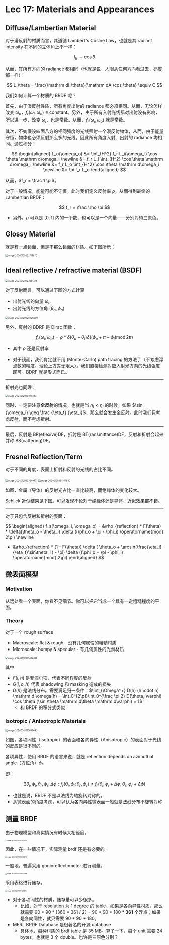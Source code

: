 # Lec 17: Materials and Appearances

## Diffuse/Lambertian Material

对于漫反射的材质而言，其遵循 Lambert's Cosine Law，也就是其 radiant intensity 在不同的立体角上不一样：

$$
I_\theta \sim \cos \theta
$$

从而，其所有方向的 radiance 都相同（也就是说，人眼从任何方向看过去，亮度都一样）：

$$
L_\theta = \frac{\mathrm dI_\theta}{\mathrm dA \cos \theta} \equiv C
$$

我们如何计算一个材质的 BRDF 呢？

首先，由于漫反射性质，所有角度出射的 radiance 都必须相同。从而，无论怎样改变 $\omega_o$，$f_r(\omega_i, \omega_o) \equiv \text{constant}$。另外，由于所有入射光线都对出射没有影响，所以进一步，改变 $\omega_i$，也是常数。从而，$f_r(\omega_i, \omega_o)$ 就是常数。

其次，不妨假设四面八方的相同强度的光线照射一个漫反射物体，从而，由于能量守恒，物体也必须反射那么多的光线。因此所有角度入射、出射的 radiance 均相同。通过积分：

$$
\begin{aligned}
L_o(\omega_o) &= \int_{H^2} f_r L_i(\omega_i) \cos \theta \mathrm d\omega_i \newline
&= f_r L_i \int_{H^2} \cos \theta \mathrm d\omega_i \newline
&= f_r L_o \int_{H^2} \cos \theta \mathrm d\omega_i \newline
&= \pi f_r L_o
\end{aligned}
$$

从而，$f_r = \frac 1 \pi$。

对于一般情况，能量可能不守恒。此时我们定义反射率 $\rho$，从而得到最终的 Lambertian BRDF：

$$
f_r = \frac \rho \pi
$$

- 另外，$\rho$ 可以是 $[0,1]$ 内的一个数，也可以是一个向量——分别对待三原色。

## Glossy Material

就是有一点镜面，但是不那么镜面的材质。如下图所示：

<img src="https://cdn.jsdelivr.net/gh/mtdickens/mtd-images/img/image-20240129222719670.png" alt="image-20240129222719670" style="zoom: 50%;" />

## Ideal reflective / refractive material (BSDF)

<img src="https://cdn.jsdelivr.net/gh/mtdickens/mtd-images/img/image-20240129223251738.png" alt="image-20240129223251738" style="zoom:50%;" />

对于反射而言，可以通过下图的方式计算

- 出射光线的向量 $\omega_o$
- 出射光线的方位角 $(\theta_o, \phi_o)$

<img src="https://cdn.jsdelivr.net/gh/mtdickens/mtd-images/img/image-20240129225926690.png" alt="image-20240129225926690" style="zoom:50%;" />

另外，反射的 BDRF 是 Dirac 函数：

$$
f_r(\omega_i, \omega_o) = \rho * \delta(\theta_o - \theta_i) \delta ((\phi_o + \pi - \phi_i) \operatorname{mod} 2\pi)
$$

- 其中 $\rho$ 还是反射率

- 对于镜面，我们肯定就不用 (Monte-Carlo) path tracing 的方法了（不考虑浮点数的精度，理论上方差无限大）。我们直接检测对应入射光方向的光线强度即可。BDRF 就是形式而已。

---

折射光也同理：

<img src="https://cdn.jsdelivr.net/gh/mtdickens/mtd-images/img/image-20240129231114833.png" alt="image-20240129231114833" style="zoom:50%;" />

同时，一定要注意**全反射**的情况。也就是当 $\eta_t< \eta_i$ 的时候，如果 $\sin {\omega_i} \geq \frac {\eta_t} {\eta_i}$，那么就会发生全反射。此时我们只考虑反射，而不考虑折射。

---

最后，反射是 BR(eflexive)DF，折射是 BT(ransmittance)DF，反射和折射合起来并称 BS(cattering)DF。

## Fresnel Reflection/Term

对于不同的角度，表面上折射和反射的光线的占比不同。

<img src="C:/Users/mtdickens/AppData/Roaming/Typora/typora-user-images/image-20240129233549971.png" alt="image-20240129233549971" style="zoom: 50%;" />

<img src="C:/Users/mtdickens/AppData/Roaming/Typora/typora-user-images/image-20240129234147830.png" alt="image-20240129234147830" style="zoom: 50%;" />

如图，金属（导体）的反射光占比一直比较高，而绝缘体的变化较大。

Schlick 近似结果见下图。可以发现不论对于绝缘体还是导体，近似效果都不错。

---

对于只包含反射和折射的表面：

$$
\begin{aligned}
f_s(\omega_i, \omega_o) = 
&\rho_{reflection} * F(\theta) * \delta(\theta_o - \theta_i) \delta ((\phi_o + \pi - \phi_i) \operatorname{mod} 2\pi) \newline 
+ &\rho_{refraction} * (1 - F(\theta)) \delta ( \theta_o + \arcsin(\frac{\eta_i}{\eta_t}\sin\theta_i ) - \pi) \delta ((\phi_o + \pi - \phi_i) \operatorname{mod} 2\pi)
\end{aligned}
$$


## 微表面模型

### Motivation

从远处看一个表面，你看不见细节。你可以把它当成一个具有一定粗糙程度的平面。

### Theory

对于一个 rough surface

- Macroscale: flat & rough - 没有几何属性的粗糙材质
- Microscale: bumpy & specular - 有几何属性的光滑材质

<img src="https://cdn.jsdelivr.net/gh/mtdickens/mtd-images/img/image-20240130013432418.png" alt="image-20240130013432418" style="zoom:50%;" />

其中

- $F(i, h)$ 是菲涅尔项，代表不同程度的反射
- $G(i,o,h)$ 代表 shadowing 和 masking 造成的损失
- $D(h)$ 是法线分布。需要满足归一条件：$\int_{\Omega^+} D(h) (h \cdot n) \mathrm d \omega(h) = \int_0^{2\pi}\int_0^{\frac \pi 2} D(\theta, \varphi) \cos \theta (\sin \theta \mathrm d\theta \mathrm d\varphi) = 1$  
  - 和 BRDF 的积分式类似

### Isotropic / Anisotropic Materials

<img src="https://cdn.jsdelivr.net/gh/mtdickens/mtd-images/img/image-20240201210639693.png" alt="image-20240201210639693" style="zoom:50%;" />

如图，各项同性（isotropic）的表面和各向异性（Anisotropic）的表面对于光线的反应是很不同的。

各项异性，使用 BRDF 的语言来说，就是 reflection depends on azimuthal angle（方位角）$\phi$。

即：

$$
\exists \theta_i,\phi_i, \theta_r,\phi_r, \Delta \phi: f_r(\theta_i,\phi_i;\theta_r,\phi_r) \neq f_r(\theta_i,\phi_i + \Delta \phi;\theta_r,\phi_r + \Delta \phi)
$$

- 也就是说，BRDF 不是以法线为轴旋转对称的。
- 从微表面的角度考虑，可以认为各向异性微表面一般就是法线分布不旋转对称

## 测量 BRDF

由于物理模型和真实情况有时候大相径庭，

<img src="https://cdn.jsdelivr.net/gh/mtdickens/mtd-images/img/image-20240201220307930.png" alt="image-20240201220307930" style="zoom: 33%;" />

因此，在一些情况下，实际测量 brdf 还是有必要的。

<img src="https://cdn.jsdelivr.net/gh/mtdickens/mtd-images/img/image-20240201220235342.png" alt="image-20240201220235342" style="zoom: 33%;" />

一般地，普遍采用 gonioreflectometer 进行测量。

<img src="https://cdn.jsdelivr.net/gh/mtdickens/mtd-images/img/image-20240201220440088.png" alt="image-20240201220440088" style="zoom:33%;" />

采用表格进行储存。

<img src="https://cdn.jsdelivr.net/gh/mtdickens/mtd-images/img/image-20240201220426015.png" alt="image-20240201220426015" style="zoom: 33%;" />

- 对于各项同性的材质，储存量可以少很多。
  - 比如，对于 resolution 为 1 degree 的 table，如果是各向异性材质，那么就需要 90 \* 90 \* (360 \* 361 / 2) = 90 \* 90 \* 180 **\* 361** 个浮点；如果是各向同性，就只需要 90 * 90 * 180。
- MERL BRDF Database 是很著名的开源 database
  - 具体地，每种材质的 brdf table 是 35 MB。算了一下，每个 unit 需要 24 bytes，也就是 3 个 double。也许是三原色分别？
